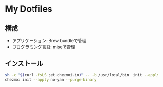 # My Dotfiles

## 構成
- アプリケーション: Brew bundleで管理
- プログラミング言語: miseで管理

## インストール

```sh
sh -c "$(curl -fsLS get.chezmoi.io)" -- -b /usr/local/bin  init --apply no-yan
chezmoi init --apply no-yan --purge-binary
```

